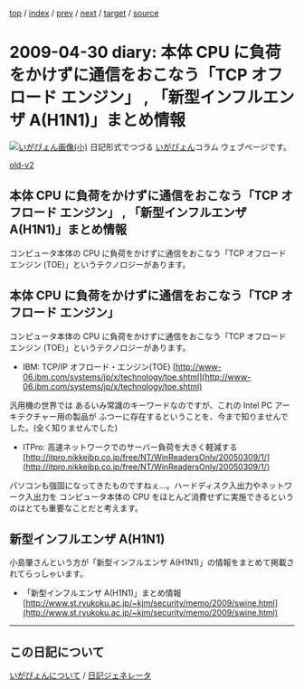 [top](https://igapyon.github.io/diary/) 
 / [index](https://igapyon.github.io/diary/2009/index.html) 
 / [prev](https://igapyon.github.io/diary/2009/ig090429.html) 
 / [next](https://igapyon.github.io/diary/2009/ig090504.html) 
 / [target](https://igapyon.github.io/diary/2009/ig090430.html) 
 / [source](https://github.com/igapyon/diary/blob/gh-pages/2009/ig090430.html.src.md) 

2009-04-30 diary: 本体 CPU に負荷をかけずに通信をおこなう「TCP オフロード エンジン」 , 「新型インフルエンザ A(H1N1)」まとめ情報
=====================================================================================================
[![いがぴょん画像(小)](https://igapyon.github.io/diary/images/iga200306s.jpg "いがぴょん")](https://igapyon.github.io/diary/memo/memoigapyon.html) 日記形式でつづる [いがぴょん](https://igapyon.github.io/diary/memo/memoigapyon.html)コラム ウェブページです。

[old-v2](ig090430-orig.html)

## 本体 CPU に負荷をかけずに通信をおこなう「TCP オフロード エンジン」 , 「新型インフルエンザ A(H1N1)」まとめ情報

コンピュータ本体の CPU に負荷をかけずに通信をおこなう「TCP オフロード エンジン (TOE)」というテクノロジーがあります。


## 本体 CPU に負荷をかけずに通信をおこなう「TCP オフロード エンジン」

コンピュータ本体の CPU に負荷をかけずに通信をおこなう「TCP オフロード エンジン (TOE)」というテクノロジーがあります。

* IBM: TCP/IP オフロード・エンジン(TOE)
  [http://www-06.ibm.com/systems/jp/x/technology/toe.shtml](http://www-06.ibm.com/systems/jp/x/technology/toe.shtml)

汎用機の世界では あるいみ常識のキーワードなのですが、これの Intel PC アーキテクチャー用の製品が ふつーに存在するということを、今まで知りませんでした。(全く知りませんでした)

* ITPro: 高速ネットワークでのサーバー負荷を大きく軽減する
  [http://itpro.nikkeibp.co.jp/free/NT/WinReadersOnly/20050309/1/](http://itpro.nikkeibp.co.jp/free/NT/WinReadersOnly/20050309/1/)

パソコンも強固になってきたものですねぇ…。ハードディスク入出力やネットワーク入出力を コンピュータ本体の CPU をほとんど消費せずに実施できるというのはとても重要なことだと考えます。

## 新型インフルエンザ A(H1N1)

小島肇さんという方が「新型インフルエンザ A(H1N1)」の情報をまとめて掲載されてらっしゃいます。

* 「新型インフルエンザ A(H1N1)」まとめ情報
  [http://www.st.ryukoku.ac.jp/~kjm/security/memo/2009/swine.html](http://www.st.ryukoku.ac.jp/~kjm/security/memo/2009/swine.html)

----------------------------------------------------------------------------------------------------

## この日記について
[いがぴょんについて](https://igapyon.github.io/diary/memo/memoigapyon.html) / [日記ジェネレータ](https://github.com/igapyon/igapyonv3)
